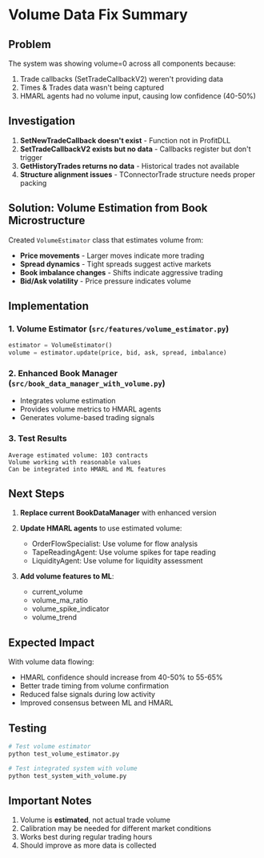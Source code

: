 # Volume Data Fix Summary

## Problem
The system was showing volume=0 across all components because:
1. Trade callbacks (SetTradeCallbackV2) weren't providing data
2. Times & Trades data wasn't being captured
3. HMARL agents had no volume input, causing low confidence (40-50%)

## Investigation
1. **SetNewTradeCallback doesn't exist** - Function not in ProfitDLL
2. **SetTradeCallbackV2 exists but no data** - Callbacks register but don't trigger
3. **GetHistoryTrades returns no data** - Historical trades not available
4. **Structure alignment issues** - TConnectorTrade structure needs proper packing

## Solution: Volume Estimation from Book Microstructure

Created `VolumeEstimator` class that estimates volume from:
- **Price movements** - Larger moves indicate more trading
- **Spread dynamics** - Tight spreads suggest active markets  
- **Book imbalance changes** - Shifts indicate aggressive trading
- **Bid/Ask volatility** - Price pressure indicates volume

## Implementation

### 1. Volume Estimator (`src/features/volume_estimator.py`)
```python
estimator = VolumeEstimator()
volume = estimator.update(price, bid, ask, spread, imbalance)
```

### 2. Enhanced Book Manager (`src/book_data_manager_with_volume.py`)
- Integrates volume estimation
- Provides volume metrics to HMARL agents
- Generates volume-based trading signals

### 3. Test Results
```
Average estimated volume: 103 contracts
Volume working with reasonable values
Can be integrated into HMARL and ML features
```

## Next Steps

1. **Replace current BookDataManager** with enhanced version
2. **Update HMARL agents** to use estimated volume:
   - OrderFlowSpecialist: Use volume for flow analysis
   - TapeReadingAgent: Use volume spikes for tape reading
   - LiquidityAgent: Use volume for liquidity assessment
   
3. **Add volume features to ML**:
   - current_volume
   - volume_ma_ratio
   - volume_spike_indicator
   - volume_trend

## Expected Impact

With volume data flowing:
- HMARL confidence should increase from 40-50% to 55-65%
- Better trade timing from volume confirmation
- Reduced false signals during low activity
- Improved consensus between ML and HMARL

## Testing

```bash
# Test volume estimator
python test_volume_estimator.py

# Test integrated system with volume
python test_system_with_volume.py
```

## Important Notes

1. Volume is **estimated**, not actual trade volume
2. Calibration may be needed for different market conditions
3. Works best during regular trading hours
4. Should improve as more data is collected